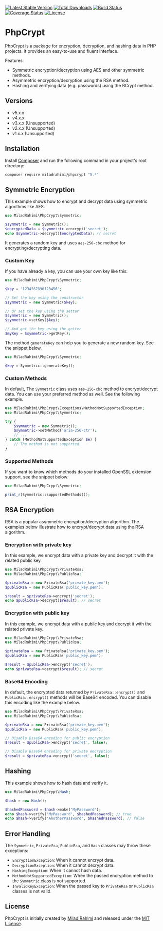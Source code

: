[![Latest Stable Version](https://poser.pugx.org/miladrahimi/phpcrypt/v/stable)](https://packagist.org/packages/miladrahimi/phpcrypt)
[![Total Downloads](https://poser.pugx.org/miladrahimi/phpcrypt/downloads)](https://packagist.org/packages/miladrahimi/phpcrypt)
[![Build Status](https://travis-ci.org/miladrahimi/phpcrypt.svg?branch=master)](https://travis-ci.org/miladrahimi/phpcrypt)
[![Coverage Status](https://coveralls.io/repos/github/miladrahimi/phpcrypt/badge.svg?branch=master)](https://coveralls.io/github/miladrahimi/phpcrypt?branch=master)
[![License](https://poser.pugx.org/miladrahimi/phpcrypt/license)](https://packagist.org/packages/miladrahimi/phpcrypt)

# PhpCrypt

PhpCrypt is a package for encryption, decryption, and hashing data in PHP projects.
It provides an easy-to-use and fluent interface.

Features:
* Symmetric encryption/decryption using AES and other symmetric methods.
* Asymmetric encryption/decryption using the RSA method.
* Hashing and verifying data (e.g. passwords) using the BCrypt method.

## Versions

* v5.x.x
* v4.x.x
* v3.x.x (Unsupported)
* v2.x.x (Unsupported)
* v1.x.x (Unsupported)

## Installation

Install [Composer](https://getcomposer.org) and run the following command in your project's root directory:

```bash
composer require miladrahimi/phpcrypt "5.*"
```

## Symmetric Encryption

This example shows how to encrypt and decrypt data using symmetric algorithms like AES.

```php
use MiladRahimi\PhpCrypt\Symmetric;

$symmetric = new Symmetric();
$encryptedData = $symmetric->encrypt('secret');
echo $symmetric->decrypt($encryptedData); // secret
```

It generates a random key and uses `aes-256-cbc` method for encrypting/decrypting data.

### Custom Key

If you have already a key, you can use your own key like this:

```php
use MiladRahimi\PhpCrypt\Symmetric;

$key = '1234567890123456';

// Set the key using the constructor
$symmetric = new Symmetric($key);

// Or set the key using the setter
$symmetric = new Symmetric();
$symmetric->setKey($key);

// And get the key using the getter
$myKey = $symmetric->getKey();
```

The method `generateKey` can help you to generate a new random key.
See the snippet below.

```php
use MiladRahimi\PhpCrypt\Symmetric;

$key = Symmetric::generateKey();
```

### Custom Methods

In default, The `Symmetric` class uses `aes-256-cbc` method to encrypt/decrypt data.
You can use your preferred method as well.
See the following example.

```php
use MiladRahimi\PhpCrypt\Exceptions\MethodNotSupportedException;
use MiladRahimi\PhpCrypt\Symmetric;

try {
    $symmetric = new Symmetric();
    $symmetric->setMethod('aria-256-ctr');
    // ...
} catch (MethodNotSupportedException $e) {
    // The method is not supported.
}
```

### Supported Methods

If you want to know which methods do your installed OpenSSL extension support, see the snippet below:

```php
use MiladRahimi\PhpCrypt\Symmetric;

print_r(Symmetric::supportedMethods());
```

## RSA Encryption

RSA is a popular asymmetric encryption/decryption algorithm.
The examples below illustrate how to encrypt/decrypt data using the RSA algorithm.

### Encryption with private key

In this example, we encrypt data with a private key and decrypt it with the related public key.

```php
use MiladRahimi\PhpCrypt\PrivateRsa;
use MiladRahimi\PhpCrypt\PublicRsa;

$privateRsa = new PrivateRsa('private_key.pem');
$publicRsa = new PublicRsa('public_key.pem');

$result = $privateRsa->encrypt('secret');
echo $publicRsa->decrypt($result); // secret
```

### Encryption with public key

In this example, we encrypt data with a public key and decrypt it with the related private key.

```php
use MiladRahimi\PhpCrypt\PrivateRsa;
use MiladRahimi\PhpCrypt\PublicRsa;

$privateRsa = new PrivateRsa('private_key.pem');
$publicRsa = new PublicRsa('public_key.pem');

$result = $publicRsa->encrypt('secret');
echo $privateRsa->decrypt($result); // secret
```

### Base64 Encoding

In default, the encrypted data returned by `PrivateRsa::encrypt()` and `PublicRsa::encrypt()` methods will be Base64 encoded.
You can disable this encoding like the example below.

```php
use MiladRahimi\PhpCrypt\PrivateRsa;
use MiladRahimi\PhpCrypt\PublicRsa;

$privateRsa = new PrivateRsa('private_key.pem');
$publicRsa = new PublicRsa('public_key.pem');

// Disable Base64 encoding for public encryption
$result = $publicRsa->encrypt('secret', false);

// Disable Base64 encoding for private encryption
$result = $privateRsa->encrypt('secret', false);
```

## Hashing

This example shows how to hash data and verify it.

```php
use MiladRahimi\PhpCrypt\Hash;

$hash = new Hash();

$hashedPassword = $hash->make('MyPassword');
echo $hash->verify('MyPassword', $hashedPassword); // true
echo $hash->verify('AnotherPassword', $hashedPassword); // false
```

## Error Handling

The `Symmetric`, `PrivateRsa`, `PublicRsa`, and `Hash` classes may throw these exceptions:

* `EncryptionException`: When it cannot encrypt data.
* `DecryptionException`: When it cannot decrypt data.
* `HashingException`: When it cannot hash data.
* `MethodNotSupportedException`: When the passed encryption method to the `Symmetric` class is not supported.
* `InvalidKeyException`: When the passed key to `PrivateRsa` or `PublicRsa` classes is not valid.

## License

PhpCrypt is initially created by [Milad Rahimi](https://miladrahimi.com) and released under the [MIT License](http://opensource.org/licenses/mit-license.php).
